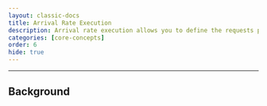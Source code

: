 ```yaml
---
layout: classic-docs
title: Arrival Rate Execution
description: Arrival rate execution allows you to define the requests per second being made by Virtual Users in a test
categories: [core-concepts]
order: 6
hide: true
---
```


***

<h2>Background</h2>
